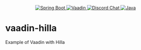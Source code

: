<p align="center">
  <a href="https://spring.io/projects/spring-boot" target="_blank">
    <img src="https://img.shields.io/badge/Spring_Boot-3.4.1-brightgreen" alt="Spring Boot">
  </a>
  <a href="https://vaadin.com/" target="_blank">
    <img src="https://img.shields.io/badge/Vaadin-24.6.2-blue" alt="Vaadin">
  </a>
  <a href="https://discord.com" target="_blank">
    <img src="https://img.shields.io/badge/chat-on%20Discord-7289da.svg?sanitize=true" alt="Discord Chat">
  </a>
  <a href="https://www.oracle.com/java/technologies/" target="_blank">
    <img src="https://img.shields.io/badge/Java-21-red" alt="Java">
  </a>
</p>



# vaadin-hilla
Example of Vaadin with Hilla
